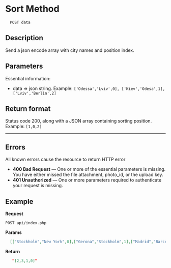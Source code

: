 # Sort Method

 ``` 
   POST data
```       
## Description
Send a json encode array with city names and position index.

## Parameters
Essential information:
+ data => json string. Example: ``` ['Odessa','Lviv',0], ['Kiev','Odesa',1], ['Lviv','Berlin',2] ```

## Return format
Status code 200, along with a JSON array containing sorting position. Example: ``` [1,0,2] ```
***

## Errors
All known errors cause the resource to return HTTP error

- **400 Bad Request** — One or more of the essential parameters is missing. You have either missed the file attachment, photo_id, or the upload key.
- **401 Unauthorized** — One or more parameters required to authenticate your request is missing.

[HTTP multipart POST request]: https://www.ietf.org/rfc/rfc1867.txt

## Example
**Request**

    POST api/index.php
    
**Params**

``` json
  [["Stockholm","New York",0],["Gerona","Stockholm",1],["Madrid","Barcelona",2],["Barcelona","Gerona",3]]
```

**Return**
``` json
   "[2,3,1,0]"
```

